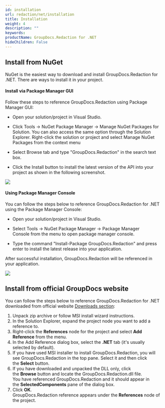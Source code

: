 ```yaml
---
id: installation
url: redaction/net/installation
title: Installation
weight: 4
description: ""
keywords: 
productName: GroupDocs.Redaction for .NET
hideChildren: False
---
```

  

## Install from NuGet

NuGet is the easiest way to download and install GroupDocs.Redaction for .NET. There are ways to install it in your project.

#### Install via Package Manager GUI

Follow these steps to reference GroupDocs.Redaction using Package Manager GUI:

*   Open your solution/project in Visual Studio.
    
*   Click Tools -> NuGet Package Manager -> Manage NuGet Packages for Solution. You can also access the same option through the Solution Explorer. Right-click the solution or project and select Manage NuGet Packages from the context menu
    
*   Select Browse tab and type "GroupDocs.Redaction" in the search text box.
    
*   Click the Install button to install the latest version of the API into your project as shown in the following screenshot.  
      
    

![](redaction/net/images/installation.png)

#### Using Package Manager Console

You can follow the steps below to reference GroupDocs.Redaction for .NET using the Package Manager Console:

*   Open your solution/project in Visual Studio.
    
*   Select Tools -> NuGet Package Manager -> Package Manager Console from the menu to open package manager console.
    
*   Type the command "Install-Package GroupDocs.Redaction" and press enter to install the latest release into your application.
    

After successful installation, GroupDocs.Redaction will be referenced in your application.  
  
![](redaction/net/images/installation_1.png)

## Install from official GroupDocs website

You can follow the steps below to reference GroupDocs.Redaction for .NET downloaded from official website [Downloads section](https://downloads.groupdocs.com/redaction/net):

1.  Unpack zip archive or follow MSI install wizard instructions.
2.  In the Solution Explorer, expand the project node you want to add a reference to.
3.  Right-click the **References** node for the project and select **Add Reference** from the menu.
4.  In the Add Reference dialog box, select the **.NET** tab (it's usually selected by default).
5.  If you have used MSI installer to install GroupDocs.Redaction, you will see GroupDocs.Redaction in the top pane. Select it and then click the **Select** button.
6.  If you have downloaded and unpacked the DLL only, click the **Browse** button and locate the GroupDocs.Redaction.dll file.   
    You have referenced GroupDocs.Redaction and it should appear in the **SelectedComponents** pane of the dialog box.
7.  Click **OK**.   
    GroupDocs.Redaction reference appears under the **References** node of the project.
